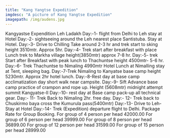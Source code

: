 ```yaml
---
title: "Kang Yangtse Expedition"
imgdesc: "A picture of Kang Yangtse Expedition"
imagepath: /img/audens.jpg
---
```


Kangyastse Expendition Leh Ladakh Day:-1- flight from Delhi to Leh stay at Hotel
Day:-2- sightseeing around the Leh nearest place Santistuba. Stay at Hotel. 
Day:-3- Drive to Chilling Take around 2-3 hr and trek start to sking height 3510mtr. Approx 5hr. 
Day:-4- Trek start after breakfast with place Lunch trek to Markha village height(3850mtr) approx 7-8 hr. 
Day:-5- trek Start after Breakfast with peak lunch to Thachuntse height 4500mtr- 5-6 hr. 
Day:-6- Trek Thachuntse to Nimaling 4990mtr Hotel Lunch at Nimalling stay at Tent, sleeping bag. 
Day:-7-Trek Nimaling to Kanyatse base camp height 5230mtr. Approx 2hr hotel lunch. 
Day:-8-Rest day at base camp acclimatization day short walk near campsite. 
Day:-9- Sift Advance base camp practice of crampon and rope up. Height (5608mtr) midnight attempt summit Kangyatse-II
Day:-10- rest day at Base camp pack-up all technical gear. 
Day:- 11- Trek Back to Nimaling 2hr. free day. 
Day:- 12- Trek back to Chuskirmo baya cross the Kumurula pass(5400mtr) 
Day:-13- Drive to Leh-Stay at Hotel
Day:-14- Trek (Expedition) departure flight to Delhi.
Package Rate for Group Booking. For group of 4 person per head 42000.00
For group of 6 person per head 39999.00
For group of 8 person per head 36899.00
For group of 12 person per head 31599.00
For group of 15 person per head 28999.00
